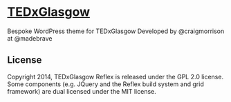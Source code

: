 # [TEDxGlasgow](https://tedxglasgow.com)
Bespoke WordPress theme for TEDxGlasgow
Developed by @craigmorrison at @madebrave

## License
Copyright 2014, TEDxGlasgow
Reflex is released under the GPL 2.0 license.
Some components (e.g. JQuery and the Reflex build system and grid framework) are dual licensed under the MIT license.
